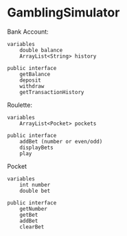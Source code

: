 # GamblingSimulator

Bank Account:

	variables
		double balance
		ArrayList<String> history

	public interface
		getBalance
		deposit
		withdraw
		getTransactionHistory

Roulette:
	
	variables
		ArrayList<Pocket> pockets

	public interface
		addBet (number or even/odd)
		displayBets
		play


Pocket
	
	variables
		int number
		double bet

	public interface
		getNumber
		getBet
		addBet
		clearBet